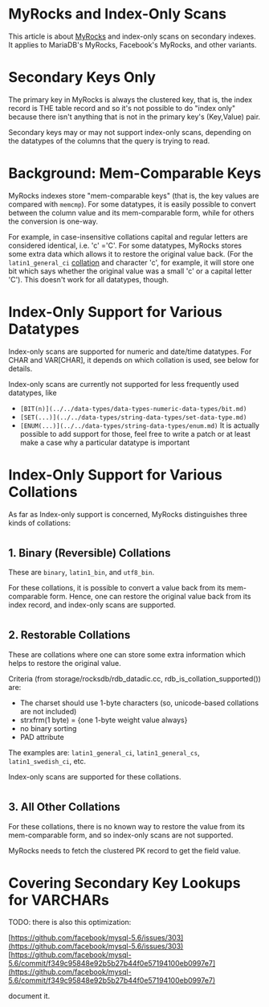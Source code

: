 # MyRocks and Index-Only Scans

This article is about [MyRocks](myrocks-and-replication.md) and index-only scans on secondary indexes. It applies to MariaDB's MyRocks, Facebook's MyRocks, and other variants.

#

# Secondary Keys Only

The primary key in MyRocks is always the clustered key, that is, the index record is THE table record and so it's not possible to do "index only" because there isn't anything that is not in the primary key's (Key,Value) pair.

Secondary keys may or may not support index-only scans, depending on the datatypes of the columns that the query is trying to read.

#

# Background: Mem-Comparable Keys

MyRocks indexes store "mem-comparable keys" (that is, the key values are compared with `memcmp`). For some datatypes, it is easily possible to convert between the column value and its mem-comparable form, while for others the conversion is one-way.

For example, in case-insensitive collations capital and regular letters are considered identical, i.e. 'c' ='C'. For some datatypes, MyRocks stores some extra data which allows it to restore the original value back. (For the `latin1_general_ci` [collation](/en/character-sets/) and character 'c', for example, it will store one bit which says whether the original value was a small 'c' or a capital letter 'C'). This doesn't work for all datatypes, though.

#

# Index-Only Support for Various Datatypes

Index-only scans are supported for numeric and date/time datatypes. For CHAR and VAR[CHAR], it depends on which collation is used, see below for details.

Index-only scans are currently not supported for less frequently used datatypes, like

* `[BIT(n)](../../data-types/data-types-numeric-data-types/bit.md)`
* `[SET(...)](../../data-types/string-data-types/set-data-type.md)`
* `[ENUM(...)](../../data-types/string-data-types/enum.md)`
It is actually possible to add support for those, feel free to write a patch or at least make a case why a particular datatype is important

#

# Index-Only Support for Various Collations

As far as Index-only support is concerned, MyRocks distinguishes three kinds of collations:

#

## 1. Binary (Reversible) Collations

These are `binary`, `latin1_bin`, and `utf8_bin`.

For these collations, it is possible to convert a value back from its mem-comparable form. Hence, one can restore the original value back from its index record, and index-only scans are supported.

#

## 2. Restorable Collations

These are collations where one can store some extra information which helps to restore the original value.

Criteria (from storage/rocksdb/rdb_datadic.cc, rdb_is_collation_supported()) are:

* The charset should use 1-byte characters (so, unicode-based collations are not included)
* strxfrm(1 byte) = {one 1-byte weight value always}
* no binary sorting
* PAD attribute

The examples are: `latin1_general_ci`, `latin1_general_cs`, `latin1_swedish_ci`, etc.

Index-only scans are supported for these collations.

#

## 3. All Other Collations

For these collations, there is no known way to restore the value from its mem-comparable form, and so index-only scans are not supported.

MyRocks needs to fetch the clustered PK record to get the field value.

#

# Covering Secondary Key Lookups for VARCHARs

TODO: there is also this optimization:

[https://github.com/facebook/mysql-5.6/issues/303](https://github.com/facebook/mysql-5.6/issues/303)
[https://github.com/facebook/mysql-5.6/commit/f349c95848e92b5b27b44f0e57194100eb0997e7](https://github.com/facebook/mysql-5.6/commit/f349c95848e92b5b27b44f0e57194100eb0997e7)

document it.